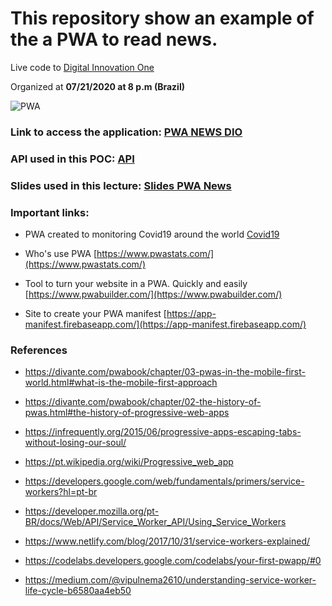 # This repository show an example of the a PWA to read news.

Live code to [Digital Innovation One](https://digitalinnovation.one/)

Organized at **07/21/2020 at 8 p.m (Brazil)**

![PWA](./docs/finished.png)


### Link to access the application: [PWA NEWS DIO](https://pwa-news-dio.netlify.app/)

### API used in this POC: [API](https://github.com/Tautorn/pwa-news-api)

### Slides used in this lecture:  [Slides PWA News](./docs/pwa.pdf)

### Important links:

- PWA created to monitoring Covid19 around the world
[Covid19](https://covid19pwa.netlify.app/)

- Who's use PWA [https://www.pwastats.com/](https://www.pwastats.com/)

- Tool to turn your website in a PWA. Quickly and easily
[https://www.pwabuilder.com/](https://www.pwabuilder.com/)

- Site to create your PWA manifest
[https://app-manifest.firebaseapp.com/](https://app-manifest.firebaseapp.com/)



### References


* https://divante.com/pwabook/chapter/03-pwas-in-the-mobile-first-world.html#what-is-the-mobile-first-approach

* https://divante.com/pwabook/chapter/02-the-history-of-pwas.html#the-history-of-progressive-web-apps

* https://infrequently.org/2015/06/progressive-apps-escaping-tabs-without-losing-our-soul/

* https://pt.wikipedia.org/wiki/Progressive_web_app

* https://developers.google.com/web/fundamentals/primers/service-workers?hl=pt-br

* https://developer.mozilla.org/pt-BR/docs/Web/API/Service_Worker_API/Using_Service_Workers

* https://www.netlify.com/blog/2017/10/31/service-workers-explained/

* https://codelabs.developers.google.com/codelabs/your-first-pwapp/#0

* https://medium.com/@vipulnema2610/understanding-service-worker-life-cycle-b6580aa4eb50
